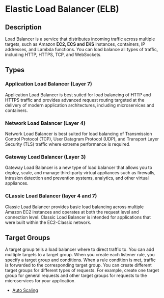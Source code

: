 # Elastic Load Balancer (ELB)

## Description

Load Balancer is a service that distributes incoming traffic across multiple targets, such as Amazon **EC2, ECS and EKS** instances, containers, IP addresses, and Lambda functions. You can load balance all types of traffic, including HTTP, HTTPS, TCP, and WebSockets.

## Types

### Application Load Balancer (Layer 7)

Application Load Balancer is best suited for load balancing of HTTP and HTTPS traffic and provides advanced request routing targeted at the delivery of modern application architectures, including microservices and containers.

### Network Load Balancer (Layer 4)

Network Load Balancer is best suited for load balancing of Transmission Control Protocol (TCP), User Datagram Protocol (UDP), and Transport Layer Security (TLS) traffic where extreme performance is required.

### Gateway Load Balancer (Layer 3)

Gateway Load Balancer is a new type of load balancer that allows you to deploy, scale, and manage third-party virtual appliances such as firewalls, intrusion detection and prevention systems, analytics, and other virtual appliances.

### CLassic Load Balancer (layer 4 and 7)

Classic Load Balancer provides basic load balancing across multiple Amazon EC2 instances and operates at both the request level and connection level. Classic Load Balancer is intended for applications that were built within the EC2-Classic network.

## Target Groups

A target group tells a load balancer where to direct traffic to. You can add multiple targets to a target group. When you create each listener rule, you specify a target group and conditions. When a rule condition is met, traffic is forwarded to the corresponding target group. You can create different target groups for different types of requests. For example, create one target group for general requests and other target groups for requests to the microservices for your application.

- [Auto Scaling](aws-scaling.md#auto-scaling-group)
